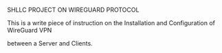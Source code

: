 SHLLC PROJECT ON WIREGUARD PROTOCOL

This is a write piece of instruction on the Installation and Configuration of WireGuard VPN

between a Server and Clients.

